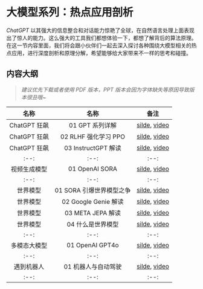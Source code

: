# 大模型系列：热点应用剖析

*ChatGPT* 以其强大的信息整合和对话能力惊艳了全球，在自然语言处理上面表现出了惊人的能力。这么强大的工具我们都想体验一下，都想了解背后的算法原理。在这一节内容里面，我们将会跟小伙伴们一起去深入探讨各种围绕大模型相关的热点应用，进行深度剖析和原理分解，希望能够给大家带来不一样的思考和碰撞。

## 内容大纲

> *建议优先下载或者使用 PDF 版本，PPT 版本会因为字体缺失等原因导致版本很丑哦~*

| 名称 | 名称 | 备注 |
|:--:|:--:|:--:|
| ChatGPT 狂飙 | 01 GPT 系列详解       | [silde](./chatGPT01.pdf), [video](https://www.bilibili.com/video/BV1kv4y1s7V7/) |
| ChatGPT 狂飙 | 02 RLHF 强化学习 PPO   | [silde](./chatGPT02.pdf), [video](https://www.bilibili.com/video/BV1w8411M7YB/) |
| ChatGPT 狂飙 | 03 InstructGPT 解读 | [silde](./chatGPT03.pdf), [video](https://www.bilibili.com/video/BV1e24y1s7k8/) |
|:--:|:--:|:--:|
| 视频生成模型 | 01 OpenAI SORA | [silde](./SORA.pdf), [video](https://www.bilibili.com/video/BV1jx421C7mG/) |
|:--:|:--:|:--:|
| 世界模型 | 01 SORA 引爆世界模型之争 | [silde](./WorldModel01.pdf), [video](https://www.bilibili.com/video/BV1dH4y1p7zt/) |
| 世界模型 | 02 Google Genie 解读  | [silde](./WorldModel01.pdf), [video](https://www.bilibili.com/video/BV1b6421F7Tq/) |
| 世界模型 | 03 META JEPA 解读 | [silde](./WorldModel01.pdf), [video](https://www.bilibili.com/video/BV1v1421Q73e/) |
| 世界模型 | 04 什么是世界模型 | [silde](./WorldModel01.pdf), [video](https://www.bilibili.com/video/BV1GZ421t7jr/) |
|:--:|:--:|:--:|
| 多模态大模型 | 01 OpenAI GPT4o | [silde](./C_GPT4o.pdf), [video](https://www.bilibili.com/video/BV1jx421C7mG/) |
|:--:|:--:|:--:|
| 遇到机器人 | 01 机器人与自动驾驶 | [silde](), [video]() |
|:--:|:--:|:--:|
